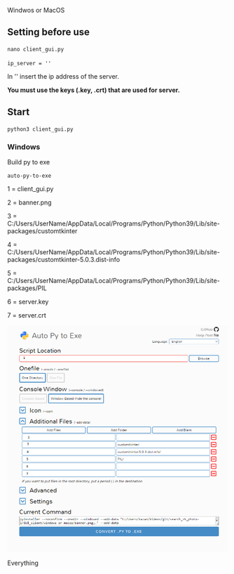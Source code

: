 Windwos or MacOS

## Setting before use

```
nano client_gui.py

ip_server = ''
```
In '' insert the ip address of the server.

__You must use the keys (.key, .crt) that are used for server.__

## Start
```
python3 client_gui.py
```

### Windows

Build py to exe

```
auto-py-to-exe
```

1 = client_gui.py

2 = banner.png

3 = C:/Users/UserName/AppData/Local/Programs/Python/Python39/Lib/site-packages/customtkinter

4 = C:/Users/UserName/AppData/Local/Programs/Python/Python39/Lib/site-packages/customtkinter-5.0.3.dist-info

5 = C:/Users/UserName/AppData/Local/Programs/Python/Python39/Lib/site-packages/PIL

6 = server.key

7 = server.crt

![](/example/1.png)

Everything